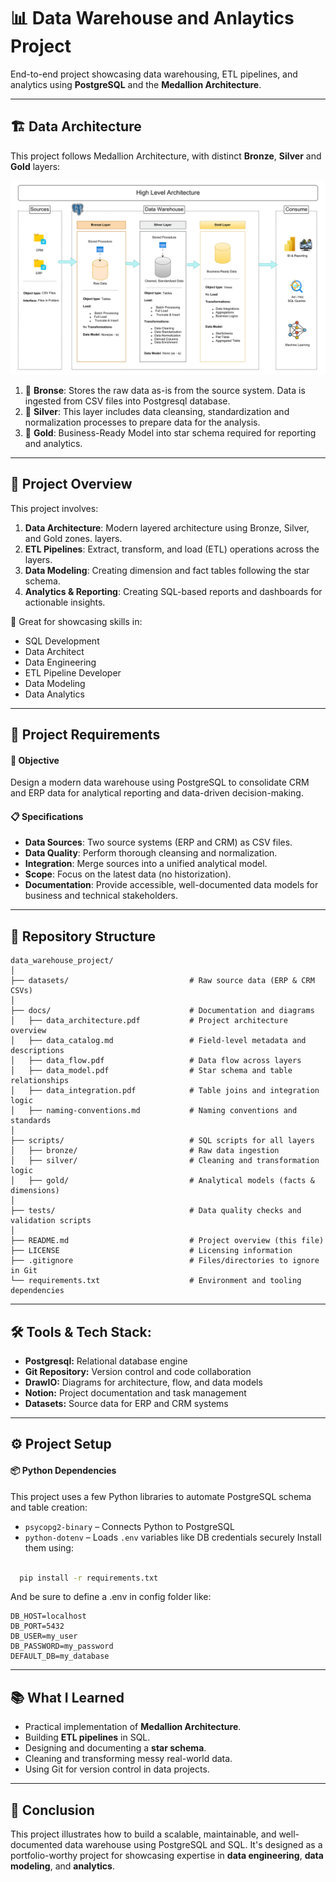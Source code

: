 # 📊 Data Warehouse and Anlaytics Project
End-to-end project showcasing data warehousing, ETL pipelines, and analytics using **PostgreSQL** and the **Medallion Architecture**.

---
## 🏗️ Data Architecture
This project follows Medallion Architecture, with distinct **Bronze**, **Silver** and **Gold** layers:

![Data Architecture](docs/data_architecture.png)

1. 🥉 **Bronse**: Stores the raw data as-is from the source system. Data is ingested from CSV files into Postgresql database.
2. 🥈 **Silver**: This layer includes data cleansing, standardization and normalization processes to prepare data for the analysis.
3. 🥇 **Gold**: Business-Ready Model into star schema required for reporting and analytics.

---
## 🚧 Project Overview
This project involves:

1. **Data Architecture**: Modern layered architecture using Bronze, Silver, and Gold zones. layers.
2. **ETL Pipelines**: Extract, transform, and load (ETL) operations across the layers.
3. **Data Modeling**: Creating dimension and fact tables following the star schema.
4. **Analytics & Reporting**: Creating SQL-based reports and dashboards for actionable insights.

🎯 Great for showcasing skills in:
- SQL Development
- Data Architect
- Data Engineering  
- ETL Pipeline Developer  
- Data Modeling  
- Data Analytics
---
## 🚀 Project Requirements

#### 🎯 Objective
Design a modern data warehouse using PostgreSQL to consolidate CRM and ERP data for analytical reporting and data-driven decision-making.

#### 📋 Specifications
- **Data Sources**: Two source systems (ERP and CRM) as CSV files.
- **Data Quality**: Perform thorough cleansing and normalization.
- **Integration**: Merge sources into a unified analytical model.
- **Scope**: Focus on the latest data (no historization).
- **Documentation**: Provide accessible, well-documented data models for business and technical stakeholders.

---
## 📁 Repository Structure
```
data_warehouse_project/
│
├── datasets/                           # Raw source data (ERP & CRM CSVs)
│
├── docs/                               # Documentation and diagrams
│   ├── data_architecture.pdf           # Project architecture overview
│   ├── data_catalog.md                 # Field-level metadata and descriptions
│   ├── data_flow.pdf                   # Data flow across layers
│   ├── data_model.pdf                  # Star schema and table relationships
│   ├── data_integration.pdf            # Table joins and integration logic
│   ├── naming-conventions.md           # Naming conventions and standards
│
├── scripts/                            # SQL scripts for all layers
│   ├── bronze/                         # Raw data ingestion
│   ├── silver/                         # Cleaning and transformation logic
│   ├── gold/                           # Analytical models (facts & dimensions)
│
├── tests/                              # Data quality checks and validation scripts
│
├── README.md                           # Project overview (this file)
├── LICENSE                             # Licensing information
├── .gitignore                          # Files/directories to ignore in Git
└── requirements.txt                    # Environment and tooling dependencies

```

---
## 🛠️ Tools & Tech Stack:
- **Postgresql:** Relational database engine 
- **Git Repository:** Version control and code collaboration
- **DrawIO:** Diagrams for architecture, flow, and data models
- **Notion:** Project documentation and task management
- **Datasets:** Source data for ERP and CRM systems

---
## ⚙️ Project Setup
#### 📦 Python Dependencies
This project uses a few Python libraries to automate PostgreSQL schema and table creation:
- `psycopg2-binary` – Connects Python to PostgreSQL
- `python-dotenv` – Loads `.env` variables like DB credentials securely
Install them using:
```bash

  pip install -r requirements.txt

```
And be sure to define a .env in config folder like:
```env
DB_HOST=localhost
DB_PORT=5432
DB_USER=my_user
DB_PASSWORD=my_password
DEFAULT_DB=my_database
```
---
## 📚 What I Learned
- Practical implementation of **Medallion Architecture**.
- Building **ETL pipelines** in SQL.
- Designing and documenting a **star schema**.
- Cleaning and transforming messy real-world data.
- Using Git for version control in data projects.
---
## 🥁 Conclusion
This project illustrates how to build a scalable, maintainable, and well-documented data warehouse using PostgreSQL and SQL. It's designed as a portfolio-worthy project for showcasing expertise in **data engineering**, **data modeling**, and **analytics**.
